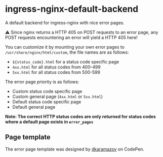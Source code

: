 # ingress-nginx-default-backend

A default backend for ingress-nginx with nice error pages.

:warning: Since nginx returns a HTTP 405 on POST requests to an error page, any POST requests encountering an error will yield a HTTP 405 here!

You can customize it by mounting your own error pages to `/usr/share/nginx/html/custom`, the file names are as follows:

- `${status_code}.html` for a status code specific page
- `4xx.html` for all status codes from 400-499
- `5xx.html` for all status codes from 500-599

The error page priority is as follows:

- Custom status code specific page
- Custom general page (`4xx.html` or `5xx.html`)
- Default status code specific page
- Default general page

**Note: The correct HTTP status codes are only returned for status codes where a default page exists in `error_pages`**

## Page template

The error page template was designed by [dkaramazov](https://codepen.io/dkaramazov) on CodePen.

<!-- Remove me! This comment is used to bump the image version with the tagging changes. Remove it when you edit this file, please. -->
